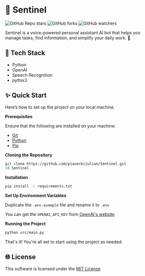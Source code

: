 # 🚀 Sentinel

![GitHub Repo stars](https://img.shields.io/github/stars/piaseckijulian/Sentinel?style=for-the-badge)
![GitHub forks](https://img.shields.io/github/forks/piaseckijulian/Sentinel?style=for-the-badge)
![GitHub watchers](https://img.shields.io/github/watchers/piaseckijulian/Sentinel?style=for-the-badge)

Sentinel is a voice-powered personal assistant AI bot that helps you manage tasks, find information, and simplify your daily work. 🚀

## 📐 Tech Stack

- Python
- OpenAI
- Speech Recognition
- pyttsx3

## ✨ Quick Start

Here’s how to set up the project on your local machine.

**Prerequisites**

Ensure that the following are installed on your machine:

- [Git](https://git-scm.com)
- [Python](https://www.python.org)
- [Pip](https://pypi.org/project/pip)

**Cloning the Repository**

```bash
git clone https://github.com/piaseckijulian/Sentinel.git
cd Sentinel
```

**Installation**

```bash
pip install -r requirements.txt
```

**Set Up Environment Variables**

Duplicate the `.env.example` file and rename it to `.env`

You can get the `OPENAI_API_KEY` from [OpenAI's website](https://openai.com)

**Running the Project**

```bash
python src/main.py
```

That's it! You're all set to start using the project as needed.

## 🌐 License

This software is licensed under the [MIT License](https://github.com/piaseckijulian/Sentinel/blob/main/LICENSE)
